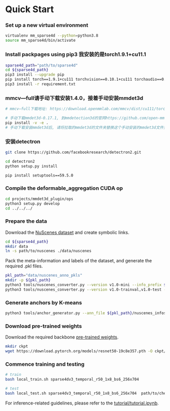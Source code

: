 # Quick Start

### Set up a new virtual environment
```bash
virtualenv mm_sparse4d --python=python3.8
source mm_sparse4d/bin/activate
```

### Install packpages using pip3 我安装的是torch1.9.1+cu11.1
```bash
sparse4d_path="path/to/sparse4d"
cd ${sparse4d_path}
pip3 install --upgrade pip
pip install torch==1.9.1+cu111 torchvision==0.10.1+cu111 torchaudio==0.9.1 -f https://download.pytorch.org/whl/torch_stable.html
pip3 install -r requirement.txt
```
### mmcv—full请手动下载安装1.4.0，接着手动安装mmdet3d
```bash
# mmcv—full下载地址: https://download.openmmlab.com/mmcv/dist/cu111/torch1.9.0/index.html

# 手动下载mmdet3d-0.17.1, 到mmdetection3d的官网https://github.com/open-mmlab/mmdetection3d/tree/v0.17.1?tab=readme-ov-file
pip install -v -e .
# 手动下载安装mmdet3d后, 请将拉取的mmdet3d的文件夹替换这个手动安装的mmdet3d文件夹, 更改文件名即可(因为为了适配robo比赛的一些文件，对sparse4d的文件做了改动,所以这里略显麻烦)
```

### 安装detectron
```bash
git clone https://github.com/facebookresearch/detectron2.git

cd detectron2
python setup.py install

pip install setuptools==59.5.0
```


### Compile the deformable_aggregation CUDA op
```bash
cd projects/mmdet3d_plugin/ops
python3 setup.py develop
cd ../../../
```

### Prepare the data
Download the [NuScenes dataset](https://www.nuscenes.org/nuscenes#download) and create symbolic links.
```bash
cd ${sparse4d_path}
mkdir data
ln -s path/to/nuscenes ./data/nuscenes
```

Pack the meta-information and labels of the dataset, and generate the required .pkl files.
```bash
pkl_path="data/nuscenes_anno_pkls"
mkdir -p ${pkl_path}
python3 tools/nuscenes_converter.py --version v1.0-mini --info_prefix ${pkl_path}/nuscenes-mini
python3 tools/nuscenes_converter.py --version v1.0-trainval,v1.0-test --info_prefix ${pkl_path}/nuscenes
```

### Generate anchors by K-means
```bash
python3 tools/anchor_generator.py --ann_file ${pkl_path}/nuscenes_infos_train.pkl
```

### Download pre-trained weights
Download the required backbone [pre-trained weights](https://download.pytorch.org/models/resnet50-19c8e357.pth).
```bash
mkdir ckpt
wget https://download.pytorch.org/models/resnet50-19c8e357.pth -O ckpt/resnet50-19c8e357.pth
```

### Commence training and testing
```bash
# train
bash local_train.sh sparse4dv3_temporal_r50_1x8_bs6_256x704

# test
bash local_test.sh sparse4dv3_temporal_r50_1x8_bs6_256x704  path/to/checkpoint
```

For inference-related guidelines, please refer to the [tutorial/tutorial.ipynb](../tutorial/tutorial.ipynb).
